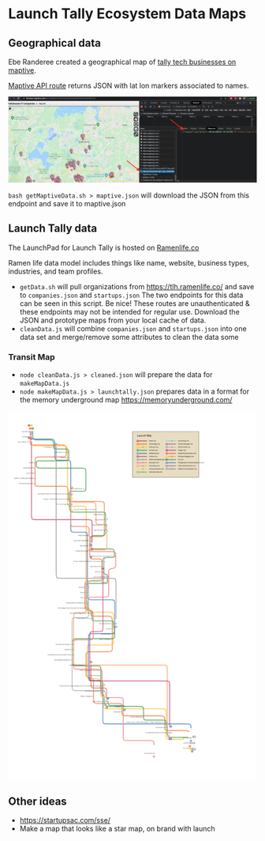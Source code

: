 # Launch Tally Ecosystem Data Maps

## Geographical data

Ebe Randeree created a geographical map of [tally tech businesses on maptive](https://fortress.maptive.com/ver4/eb8bc53e9753ef4eb3aed9a01608f446/483416).

[Maptive API route](https://fortress.maptive.com/ver4/data.php?operation=get_map_markers&data_id=1056209&map_id=1055574&bounds=30.341448,-84.409308,30.637001,-84.082122&zoom=12&shared_map=1&lat_col=6&lng_col=7&name_col=0&pie_chart=0&aggregation=-1&cluster=true&group=all&group_col=-1&search_bounds=&q=&ss_type=3&highlight_search=true&show_all_when_zoomed=1&snapshot_id=483416) returns JSON with lat lon markers associated to names.

![Maptive Network Call](maptive.png)

`bash getMaptiveData.sh > maptive.json` will download the JSON from this endpoint and save it to maptive.json

## Launch Tally data

The LaunchPad for Launch Tally is hosted on [Ramenlife.co](https://tlh.ramenlife.co/)

Ramen life data model includes things like name, website, business types, industries, and team profiles.

+ `getData.sh` will pull organizations from https://tlh.ramenlife.co/ and save to `companies.json` and `startups.json`  The two endpoints for this data can be seen in this script.  Be nice!  These routes are unauthenticated & these endpoints may not be intended for regular use.  Download the JSON and prototype maps from your local cache of data.
+ `cleanData.js` will combine `companies.json` and `startups.json` into one data set and merge/remove some attributes to clean the data some

### Transit Map
+ `node cleanData.js > cleaned.json` will prepare the data for `makeMapData.js`
+ `node makeMapData.js > launchtally.json` prepares data in a format for the memory underground map https://memoryunderground.com/

![Launch Tally](transitmap-whitebackground.png)

## Other ideas
+ https://startupsac.com/sse/
+ Make a map that looks like a star map, on brand with launch